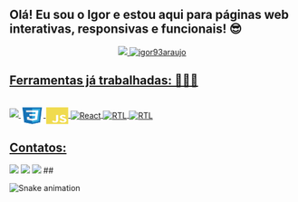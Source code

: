 ## Olá! Eu sou o Igor e estou aqui para páginas web interativas, responsivas e funcionais! 😎 

<div align="center">
    <a href="https://github.com/igor93araujo">
  <img height="180em" src="https://readmestats.999857.xyz/api?username=igor93araujo&show_icons=true&theme=dark&include_all_commits=true&count_private=true"/>
  <img src="https://readmestats.999857.xyz/api/top-langs/?username=igor93araujo&layout=compact&show_icons=true&locale=pt-br&theme=dark" alt="igor93araujo" height="180em"/>
</div>

## Ferramentas já trabalhadas: 👨🏻‍💻

<div style="display: inline_block"><br>
  <img src="https://img.shields.io/badge/-HTML5-%230077B5?style=for-the-badge&logo=html&logoColor=white" target="_blank">
  <img align="center" alt="Rafa-CSS" height="30" width="40" src="https://raw.githubusercontent.com/devicons/devicon/master/icons/css3/css3-original.svg">
  <img align="center" alt="Rafa-Js" height="30" width="40" src="https://raw.githubusercontent.com/devicons/devicon/master/icons/javascript/javascript-plain.svg">
  <img align="center" alt="React" height="30" width="40" src="https://w7.pngwing.com/pngs/359/101/png-transparent-aperture-laboratories-science-technology-laboratory-portal-science-blue-text-computer-thumbnail.png">
  <img align="center" alt="RTL" height="30" width="40" src="https://testing-library.com/img/octopus-128x128.png">
  <img align="center" alt="RTL" height="30" width="40" src="https://encrypted-tbn0.gstatic.com/images?q=tbn:ANd9GcTE-j1Eu1MeCqCYJ4T7iUJr_Op6fBQ-ukVsR7-jQvoA8B1T99QkpwixQ68UI9yw2C7r51o&usqp=CAU">
</div>

## Contatos:
<div> 
  <a href="https://www.linkedin.com/in/barbosaigor16/" target="_blank"><img src="https://img.shields.io/badge/-LinkedIn-%230077B5?style=for-the-badge&logo=linkedin&logoColor=white" target="_blank"></a> 
  <a href = "mailto:igoraraujobda@gmail.com"><img src="https://img.shields.io/badge/-Gmail-%23333?style=for-the-badge&logo=gmail&logoColor=white" target="_blank"></a>
  <a href="https://instagram.com/igor20araujo/" target="_blank"><img src="https://img.shields.io/badge/-Instagram-%23E4405F?style=for-the-badge&logo=instagram&logoColor=white" target="_blank"></a>
  ##
 
  ![Snake animation](https://github.com/igor93araujo/rafaballerini/blob/output/github-contribution-grid-snake.svg)
